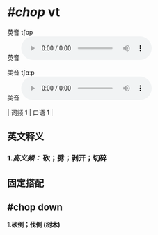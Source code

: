 # ***\#chop*** vt
英音 tʃɒp  
英音
<audio src="./media/chop-B.aac" controls="controls"></audio>

美音 tʃɑːp  
美音
<audio src="./media/chop.aac" controls="controls"></audio>



| 词频 1 | 口语 1 |  

英文释义
---
### 1.*高义频：* **砍；劈；剥开；切碎**  


固定搭配
---
## \#chop down 
1.**砍倒；伐倒 (树木)**  



